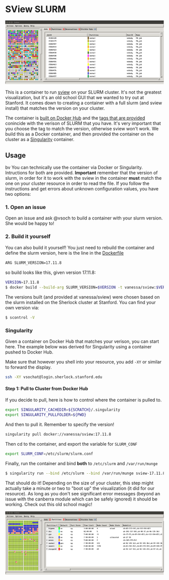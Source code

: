 # SView SLURM

![img/sview.png](img/sview.png)

This is a container to run [sview](http://manpages.ubuntu.com/manpages/xenial/man1/sview.1.html) 
on your SLURM cluster. It's not the greatest visualization, but it's an old school
GUI that we wanted to try out at Stanford. It comes down to creating a container
with a full slurm (and sview install) that matches the version on your cluster.

The container is [built on Docker Hub](https://hub.docker.com/r/vanessa/sview) 
and the [tags that are provided](https://hub.docker.com/r/vanessa/sview/tags/) 
conincide with the verison of SLURM that you have. It's very important that you
choose the tag to match the version, otherwise sview won't work. We build this
as a Docker container, and then provided the container on 
the cluster as a [Singularity](https://singularityware.github.io) container.

## Usage
bv
You can technically use the container via Docker or Singularity. Intructions for
both are provided. **Important** remember that the version of slurm, in order for it to 
work with the sview in the container **must** match the one on your cluster
resource in order to read the file. If you follow the instructions and
get errors about unknown configuration values, you have two options:


### 1. Open an issue
Open an issue and ask @vsoch to build a container with your slurm version.
She would be happy to!

### 2. Build it yourself
You can also build it yourself! You just need to rebuild
the container and define the slurm version, here is the line in the [Dockerfile](Dockerfile)

```bash
ARG SLURM_VERSION=17.11.8
```

so build looks like this, given version 17.11.8:

```bash
VERSION=17.11.8
$ docker build --build-arg SLURM_VERSION=$VERSION -t vanessa/sview:$VERSION
```

The versions built (and provided at vanessa/sview) were chosen based on the slurm installed on the Sherlock cluster
at Stanford. You can find your own version via:

```bash
$ scontrol -V
```

### Singularity

Given a container on Docker Hub that matches your verison, you can start here.
The example below was derived for Singularity using a container pushed to Docker
Hub. 

Make sure that however you shell into your resource, you add `-XY` or similar
to forward the display.

```bash
ssh -XY vsochat@login.sherlock.stanford.edu
```

#### Step 1: Pull to Cluster from Docker Hub

If you decide to pull, here is how to control where the container is pulled to.

```bash
export SINGULARITY_CACHEDIR=${SCRATCH}/.singularity
export SINGULARITY_PULLFOLDER=${PWD}
```

And then to pull it. Remember to specify the version!

```bash
singularity pull docker://vanessa/sview:17.11.8
```

Then cd to the container, and export the variable for `SLURM_CONF`

```bash
export SLURM_CONF=/etc/slurm/slurm.conf

```

Finally, run the container and bind **both** to `/etc/slurm` and `/var/run/munge`

```bash
$ singularity run --bind /etc/slurm --bind /var/run/munge sview-17.11.8.simg 
```

That should do it! Depending on the size of your cluster, this step might actually
take a minute or two to "boot up" the visualization (it did for our resource). 
As long as you don't see significant error messages (beyond an issue with
the canberra module which can be safely ignored) it should be working.
Check out this old school magic!

![img/partitions.png](img/partitions.png)
